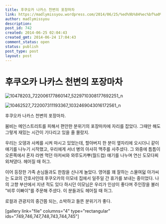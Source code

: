 ```yaml
---
title: 후쿠오카 나카스 천변의 포장마차
link: https://madlymissyou.wordpress.com/2014/06/25/%ed%9b%84%ec%bf%a0%ec%98%a4%ec%b9%b4-%eb%82%98%ec%b9%b4%ec%8a%a4-%ec%b2%9c%eb%b3%80%ec%9d%98-%ed%8f%ac%ec%9e%a5%eb%a7%88%ec%b0%a8/
author: madlymissyou
description: 
post_id: 742
created: 2014-06-25 02:04:43
created_gmt: 2014-06-24 17:04:43
comment_status: open
status: publish
post_type: post
layout: post
---
```


# 후쿠오카 나카스 천변의 포장마차

![10478203_722006177860147_5229710308177692251_n](http://madlymissyou.files.wordpress.com/2014/06/10478203_722006177860147_5229710308177692251_n.jpg?w=611)

![10462527_722007311193367_1032469043016172561_n](http://madlymissyou.files.wordpress.com/2014/06/10462527_722007311193367_1032469043016172561_n.jpg?w=611)

후쿠오카 나카스 천변의 포장마차.

붐비는 메인스트리트를 피해서 편안한 분위기의 포장마차에 자리를 잡았다. 그때만 해도 그렇게 재밌는 시간이 기다리고 있을 줄 몰랐지.

우리는 오뎅과 사케를 시켜 마시고 있었는데, 할아버지 한 분이 옆자리에 오시더니 같이 얘기를 나누기 시작했고, 우리에게 서너 병의 아사히 맥주를 사주셨다. 그 와중에 틈틈이 오른쪽에서 혼자 라멘 먹던 아저씨와 와루도카뿌(월드컵) 얘기를 나누며 연신 도모다찌 외쳐댔다. 헤어질 때 허그.

이어 등장한 가족 손님들과도 한참을 신나게 놀았다. 영어를 꽤 잘하는 스물여덟 아가씨는 도쿄의 간호사인데 후쿠오카의 이모네 집에서 일주일 간 휴가를 보내는 중이었다. 나의 고향 부산에서 지낸 적도 있다 하시던 이모님은 우리가 인상이 좋다며 주인장을 불러 "비루 이빠이"를 주문해 주셨다. 이 분들과도 헤어질 때 허그.

로컬과 관광지의 중간쯤 되는, 소박하고 들뜬 분위기가 좋다.

[gallery link="file" columns="4" type="rectangular" ids="749,746,747,748,743,744,745"] 

[ ](https://madlymissyou.files.wordpress.com/2014/06/10500455_722007747859990_182890031481310767_n.jpg)